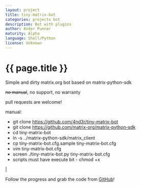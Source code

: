 ```yaml
---
layout: project
title: tiny-matrix-bot
categories: projects bot
description: Bot with plugins
author: Ander Punnar
maturity: Alpha
language: Shell/Python
license: Unknown
---
```


# {{ page.title }}
Simple and dirty matrix.org bot based on matrix-python-sdk

<del>no manual</del>, no support, no warranty

pull requests are welcome!

manual:

* git clone https://github.com/4nd3r/tiny-matrix-bot
* git clone https://github.com/matrix-org/matrix-python-sdk
* cd tiny-matrix-bot
* ln -s ../matrix-python-sdk/matrix_client
* cp tiny-matrix-bot.cfg.sample tiny-matrix-bot.cfg
* vim tiny-matrix-bot.cfg
* screen ./tiny-matrix-bot.py tiny-matrix-bot.cfg
* scripts must have execute bit - chmod +x

|

Follow the progress and grab the code from [GitHub](https://github.com/4nd3r/tiny-matrix-bot/)!
